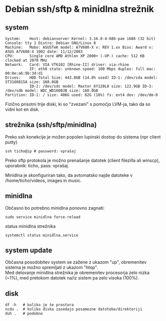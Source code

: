 # Debian ssh/sftp & minidlna strežnik

## system

	System:    Host: debianserver Kernel: 3.16.0-4-686-pae i686 (32 bit) Console: tty 1 Distro: Debian GNU/Linux 8
	Machine:   Mobo: ASUSTeK model: A7V600-X v: REV 1.xx Bios: Award v: ASUS A7V600-X 1002 date: 11/12/2003
	CPU:       Single core AMD Athlon XP 2800+ (-UP-) cache: 512 KB clocked at 2070 MHz
	Network:   Card: VIA VT6102 [Rhine-II] driver: via-rhine
	           IF: eth0 state: unknown speed: 100 Mbps duplex: full mac: 00:0e:a6:9b:3d:d1
	Drives:    HDD Total Size: 443.0GB (14.8% used) ID-1: /dev/sda model: ST3160815A size: 160.0GB
	           ID-2: /dev/sdc model: Maxtor_6Y120L0 size: 122.9GB ID-3: /dev/sdb model: WDC_WD1600JB size: 160.0GB
	Partition: ID-1: / size: 406G used: 62G (16%) fs: ext4 dev: /dev/dm-0

Fizično prisotni trije diski, ki so "zvezani" s pomočjo LVM-ja, tako da so vidni kot en disk.

## strežnika (ssh/sftp/minidlna)

Preko ssh konekcije je možen popolen lupinski dostop do sistema (npr client putty)

	ssh ticho@ip # password: vprašaj

Preko sftp protokola je možno prenašanje datotek (client filezilla ali winscp), uporabnik: ticho, pass: vprašaj.

Minidlna je skonfiguriran tako, da avtomatsko najde datoteke v /home/ticho/videos, images in music.

## minidlna

Občasno bo potrebno minidlna ponovno zagnati:

	sudo service minidlna force-reload

status minidlna strežnika

	systemctl status minidlna.service

## system update

Občasna posodobitev system se zažene z ukazom "up", obremenitev sistema je možno spremljati z ukazom "htop".  
Med delovanje minidlna strežnika je obremenitev procesorja zelo nizka (~1%), med pretokom datotek na/iz sistem pa zelo visoka (100%).

## disk

	df -h 	# koliko je še prostora
	ncdu . 	# koliko diska zasedajo posamezne datoteke/direktoriji
	duh . 	# podobno

	




